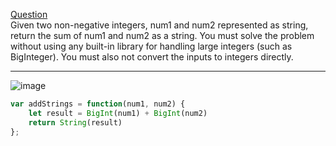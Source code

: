 [Question](https://leetcode.com/problems/add-strings/) <br>
Given two non-negative integers, num1 and num2 represented as string, return the sum of num1 and num2 as a string.
You must solve the problem without using any built-in library for handling large integers (such as BigInteger). You must also not convert the inputs to integers directly.<hr /> 


![image](https://user-images.githubusercontent.com/11494733/198558365-7c872dda-e666-4a0c-9a19-6f0383d01a30.png)


```js
var addStrings = function(num1, num2) {
    let result = BigInt(num1) + BigInt(num2)
    return String(result)
};
```
